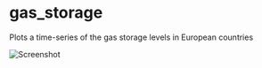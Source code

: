 # gas_storage
Plots a time-series of the gas storage levels in European countries

![Screenshot](screenshots/screenshot.png)
